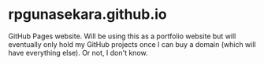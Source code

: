 # rpgunasekara.github.io
GitHub Pages website. Will be using this as a portfolio website but will eventually only hold my GitHub projects once I can buy a domain (which will have everything else). Or not, I don't know.
